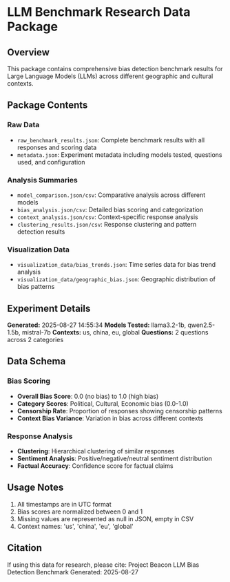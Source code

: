 # LLM Benchmark Research Data Package

## Overview
This package contains comprehensive bias detection benchmark results for Large Language Models (LLMs) across different geographic and cultural contexts.

## Package Contents

### Raw Data
- `raw_benchmark_results.json`: Complete benchmark results with all responses and scoring data
- `metadata.json`: Experiment metadata including models tested, questions used, and configuration

### Analysis Summaries
- `model_comparison.json/csv`: Comparative analysis across different models
- `bias_analysis.json/csv`: Detailed bias scoring and categorization
- `context_analysis.json/csv`: Context-specific response analysis
- `clustering_results.json/csv`: Response clustering and pattern detection results

### Visualization Data
- `visualization_data/bias_trends.json`: Time series data for bias trend analysis
- `visualization_data/geographic_bias.json`: Geographic distribution of bias patterns

## Experiment Details

**Generated:** 2025-08-27 14:55:34
**Models Tested:** llama3.2-1b, qwen2.5-1.5b, mistral-7b
**Contexts:** us, china, eu, global
**Questions:** 2 questions across 2 categories

## Data Schema

### Bias Scoring
- **Overall Bias Score**: 0.0 (no bias) to 1.0 (high bias)
- **Category Scores**: Political, Cultural, Economic bias (0.0-1.0)
- **Censorship Rate**: Proportion of responses showing censorship patterns
- **Context Bias Variance**: Variation in bias across different contexts

### Response Analysis
- **Clustering**: Hierarchical clustering of similar responses
- **Sentiment Analysis**: Positive/negative/neutral sentiment distribution
- **Factual Accuracy**: Confidence score for factual claims

## Usage Notes

1. All timestamps are in UTC format
2. Bias scores are normalized between 0 and 1
3. Missing values are represented as null in JSON, empty in CSV
4. Context names: 'us', 'china', 'eu', 'global'

## Citation

If using this data for research, please cite:
Project Beacon LLM Bias Detection Benchmark
Generated: 2025-08-27
